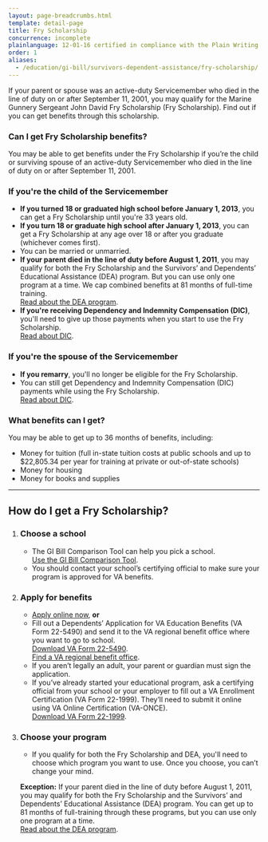 ```yaml
---
layout: page-breadcrumbs.html
template: detail-page
title: Fry Scholarship
concurrence: incomplete
plainlanguage: 12-01-16 certified in compliance with the Plain Writing Act
order: 1
aliases:
  - /education/gi-bill/survivors-dependent-assistance/fry-scholarship/
---
```


<div class="va-introtext">

If your parent or spouse was an active-duty Servicemember who died in the line of duty on or after September 11, 2001, you may qualify for the Marine Gunnery Sergeant John David Fry Scholarship (Fry Scholarship). Find out if you can get benefits through this scholarship.

</div>

<div class="feature" markdown="1">

### Can I get Fry Scholarship benefits?

You may be able to get benefits under the Fry Scholarship if you’re the child or surviving spouse of an active-duty Servicemember who died in the line of duty on or after September 11, 2001.

### If you're the child of the Servicemember

- **If you turned 18 or graduated high school before January 1, 2013**, you can get a Fry Scholarship until you're 33 years old.
- **If you turn 18 or graduate high school after January 1, 2013**, you can get a Fry Scholarship at any age over 18 or after you graduate (whichever comes first).
- You can be married or unmarried.
- **If your parent died in the line of duty before August 1, 2011**, you may qualify for both the Fry Scholarship and the Survivors’ and Dependents’ Educational Assistance (DEA) program. But you can use only one program at a time. We cap combined benefits at 81 months of full-time training.<br>
[Read about the DEA program](/education/survivor-dependent-benefits/dependents-education-assistance/).
- **If you're receiving Dependency and Indemnity Compensation (DIC)**, you'll need to give up those payments when you start to use the Fry Scholarship. <br>
[Read about DIC](https://www.benefits.va.gov/COMPENSATION/types-dependency_and_indemnity.asp).


### If you're the spouse of the Servicemember

- **If you remarry**, you'll no longer be eligible for the Fry Scholarship.
- You can still get Dependency and Indemnity Compensation (DIC) payments while using the Fry Scholarship.<br>
[Read about DIC](https://www.benefits.va.gov/COMPENSATION/types-dependency_and_indemnity.asp).
</div>

### What benefits can I get?
You may be able to get up to 36 months of benefits, including:
- Money for tuition (full in-state tuition costs at public schools and up to $22,805.34 per year for training at private or out-of-state schools)
- Money for housing
- Money for books and supplies


-----

## How do I get a Fry Scholarship?

<ol class="process">
<li class="process-step list-one">

### Choose a school

- The GI Bill Comparison Tool can help you pick a school. <br>
[Use the GI Bill Comparison Tool](/gi-bill-comparison-tool).
- You should contact your school’s certifying official to make sure your program is approved for VA benefits.

</li>

<li class="process-step list-two">

### Apply for benefits

- [Apply online now](/education/apply-for-education-benefits/application/5490/introduction), **or**
- Fill out a Dependents’ Application for VA Education Benefits (VA Form 22-5490) and send it to the VA regional benefit office where you want to go to school.<br>
[Download VA Form 22-5490](https://www.va.gov/vaforms/form_detail.asp?FormNo=22-5490).<br>
[Find a VA regional benefit office](/find-locations/?facilityType=benefits).
- If you aren’t legally an adult, your parent or guardian must sign the application.
- If you’ve already started your educational program, ask a certifying official from your school or your employer to fill out a VA Enrollment Certification (VA Form 22-1999). They’ll need to submit it online using VA Online Certification (VA-ONCE). <br>
[Download VA Form 22-1999](http://www.lepsn.org/images/pdfs/VA%20Form%2022-1999%20-%20VA%20Enrollment%20Certification.pdf).

</li>

<li class="process-step list-three">

### Choose your program

- If you qualify for both the Fry Scholarship and DEA, you'll need to choose which program you want to use. Once you choose, you can’t change your mind.

**Exception:** If your parent died in the line of duty before August 1, 2011, you may qualify for both the Fry Scholarship and the Survivors’ and Dependents’ Educational Assistance (DEA) program. You can get up to 81 months of full-training through these programs, but you can use only one program at a time. <br>
[Read about the DEA program](/education/survivor-dependent-benefits/dependents-education-assistance/).

</li>

</ol>

